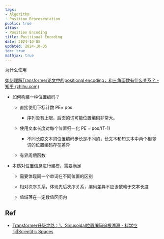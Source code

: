 ```yaml
---
tags:
- Algorithm
- Position Representation
public: true
alias:
- Position Encoding
title: Positional Encoding
date: 2024-10-05
updated: 2024-10-05
toc: true
mathjax: true
---
```


为什么使用

[如何理解Transformer论文中的positional encoding，和三角函数有什么关系？ - 知乎 (zhihu.com)](https://www.zhihu.com/question/347678607)

  + 如何构建一种位置编码？

    + 直接使用下标计数 PE= pos

      + 序列没有上限，后面的词可能位置编码非常大。

    + 使用文本长度对每个位置归一化 PE = pos/(T-1)

      + 不同长度文本的位置编码步长是不同的，长文本和短文本中两个相邻词的位置编码存在差异

    + 有界周期函数

  + 本质对位置信息进行建模，需要满足

    + 需要体现同一个单词在不同位置的区别

    + 相对次序关系，体现先后次序关系，编码差异不应该依赖于文本长度

    + 值域落在一定数值区间内

## Ref

  + [Transformer升级之路：1、Sinusoidal位置编码追根溯源 - 科学空间|Scientific Spaces](https://spaces.ac.cn/archives/8231)
